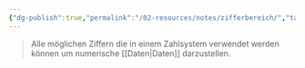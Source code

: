 ```yaml
---
{"dg-publish":true,"permalink":"/02-resources/notes/zifferbereich/","tags":["mathe"],"noteIcon":"","updated":"2025-09-05T10:12:32.000+02:00"}
---
```


> Alle möglichen Ziffern die in einem Zahlsystem verwendet werden 
> können um numerische [[Daten\|Daten]] darzustellen.